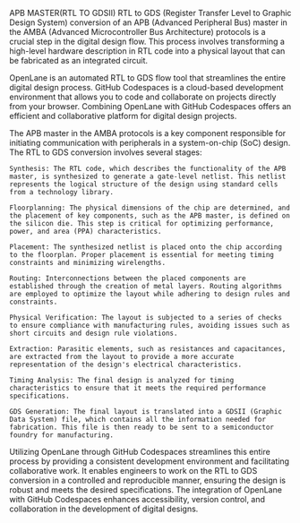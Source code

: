 APB MASTER(RTL TO GDSII)
RTL to GDS (Register Transfer Level to Graphic Design System) conversion of an APB (Advanced Peripheral Bus) master in the AMBA (Advanced Microcontroller Bus Architecture) protocols is a crucial step in the digital design flow. This process involves transforming a high-level hardware description in RTL code into a physical layout that can be fabricated as an integrated circuit.

OpenLane is an automated RTL to GDS flow tool that streamlines the entire digital design process. GitHub Codespaces is a cloud-based development environment that allows you to code and collaborate on projects directly from your browser. Combining OpenLane with GitHub Codespaces offers an efficient and collaborative platform for digital design projects.

The APB master in the AMBA protocols is a key component responsible for initiating communication with peripherals in a system-on-chip (SoC) design. The RTL to GDS conversion involves several stages:

    Synthesis: The RTL code, which describes the functionality of the APB master, is synthesized to generate a gate-level netlist. This netlist represents the logical structure of the design using standard cells from a technology library.

    Floorplanning: The physical dimensions of the chip are determined, and the placement of key components, such as the APB master, is defined on the silicon die. This step is critical for optimizing performance, power, and area (PPA) characteristics.

    Placement: The synthesized netlist is placed onto the chip according to the floorplan. Proper placement is essential for meeting timing constraints and minimizing wirelengths.

    Routing: Interconnections between the placed components are established through the creation of metal layers. Routing algorithms are employed to optimize the layout while adhering to design rules and constraints.

    Physical Verification: The layout is subjected to a series of checks to ensure compliance with manufacturing rules, avoiding issues such as short circuits and design rule violations.

    Extraction: Parasitic elements, such as resistances and capacitances, are extracted from the layout to provide a more accurate representation of the design's electrical characteristics.

    Timing Analysis: The final design is analyzed for timing characteristics to ensure that it meets the required performance specifications.

    GDS Generation: The final layout is translated into a GDSII (Graphic Data System) file, which contains all the information needed for fabrication. This file is then ready to be sent to a semiconductor foundry for manufacturing.

Utilizing OpenLane through GitHub Codespaces streamlines this entire process by providing a consistent development environment and facilitating collaborative work. It enables engineers to work on the RTL to GDS conversion in a controlled and reproducible manner, ensuring the design is robust and meets the desired specifications. The integration of OpenLane with GitHub Codespaces enhances accessibility, version control, and collaboration in the development of digital designs.
